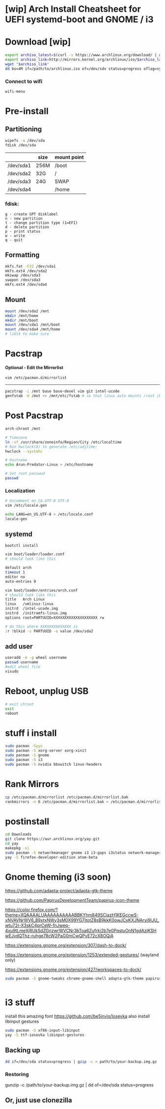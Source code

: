 # [wip] Arch Install Cheatsheet for UEFI systemd-boot and GNOME / i3

# Download [wip]
```bash
export archiso_latest=$(curl -s https://www.archlinux.org/download/ | grep "Current Release" | awk '{print $3}' | sed -e 's/<.*//')
export archiso_link=http://mirrors.kernel.org/archlinux/iso/$archiso_latest/archlinux-$archiso_latest-x86_64.iso
wget "$archiso_link"
dd bs=4M if=/path/to/archlinux.iso of=/dev/sdx status=progress oflag=sync
```

### Connect to wifi
```bash
wifi-menu
```

# Pre-install

## Partitioning

```bash
wipefs -a /dev/sda
fdisk /dev/sda
```
|           | size | mount point |
|-----------|------|-------------|
| /dev/sda1 | 256M | /boot       |
| /dev/sda2 | 32G  | /           |
| /dev/sda3 | 24G  | SWAP        |
| /dev/sda4 |      | /home       |

### fdisk:
```
g - create GPT disklabel
n - new partition
t - change partition type (1=EFI)
d - delete partition
p - print status
w - write
q - quit
```

## Formatting
```bash
mkfs.fat -F32 /dev/sda1
mkfs.ext4 /dev/sda2
mkswap /dev/sda3
swapon /dev/sda3
mkfs.ext4 /dev/sda4
```

## Mount
```bash
mount /dev/sda2 /mnt
mkdir /mnt/home
mkdir /mnt/boot
mount /dev/sda1 /mnt/boot
mount /dev/sda4 /mnt/home
# lsblk to make sure
```

# Pacstrap
#### Optional - Edit the Mirrorlist
```bash
vim /etc/pacman.d/mirrorlist
```
---
```bash
pacstrap -i /mnt base base-devel vim git intel-ucode
genfstab -U /mnt >> /mnt/etc/fstab # so that linux auto mounts /root /boot /home
```

# Post Pacstrap
```bash
arch-chroot /mnt

# Timezone
ln -sf /usr/share/zoneinfo/Region/City /etc/localtime
# Run hwclock(8) to generate /etc/adjtime: 
hwclock --systohc

# Hostname
echo Arun-Predator-Linux > /etc/hostname

# Set root passwwd
passwd

```
### Localization

```bash
# Uncomment en_CA.UTF-8 UTF-8
vim /etc/locale.gen 

echo LANG=en_US.UTF-8 > /etc/locale.conf
locale-gen
```


## systemd
```bash
bootctl install
```
```bash
vim boot/loader/loader.conf
# should look like this

default arch
timeout 1
editor no
auto-entries 0
```
```bash
vim boot/loader/entries/arch.conf
# should look like this
title   Arch Linux
linux   /vmlinuz-linux
initrd  /intel-ucode.img
initrd  /initramfs-linux.img
options root=PARTUUID=XXXXXXXXXXXXXXXXXXXX rw

# do this where XXXXXXXXXXXXXX is
:r !blkid -s PARTUUID -o value /dev/sda2
```


## add user
```bash
useradd -m -g wheel username
passwd username
#edit wheel file
visudo
```

# Reboot, unplug USB
```bash
# exit chroot
exit
reboot
```

# stuff i install
```bash
sudo pacman -Syyu
sudo pacman -S xorg-server xorg-xinit
sudo pacman -S gnome
sudo pacman -S i3
sudo pacman -S nvidia bbswitch linux-headers
```

# Rank Mirrors
```bash
cp /etc/pacman.d/mirrorlist /etc/pacman.d/mirrorlist.bak
rankmirrors -n 6 /etc/pacman.d/mirrorlist.bak > /etc/pacman.d/mirrorlist
```



# postinstall
```bash
cd Downloads
git clone https://aur.archlinux.org/yay.git
cd yay
makepkg -si
sudo pacman -S networkmanager gnome i3 i3-gaps i3status network-manager-applet rxvt-unicode nvidia
yay -S firefox-developer-edition atom-beta
```

# Gnome theming (i3 soon)
https://github.com/adapta-project/adapta-gtk-theme

https://github.com/PapirusDevelopmentTeam/papirus-icon-theme

https://color.firefox.com/?theme=XQAAAALUAAAAAAAAAABBKYhm849SCiazH1KEGccwS-xNVAVNrWV6_89xtxNWy3sM0X99YG7itotZ8sB9kkK0owJCyKXJNAryj9IJU_wtu72r-X3skC4prCeW-fnJweq-4xu9tLmeXj8UkSdZGnzwrWVCNr3bToa6Zufrkj2b7e0PqstuOnN1gdAzjKSHwEJvdQThz-ruhge78cW2PaG0mCwQPvE72cX8OQiA

https://extensions.gnome.org/extension/307/dash-to-dock/

https://extensions.gnome.org/extension/1253/extended-gestures/   (wayland only)

https://extensions.gnome.org/extension/427/workspaces-to-dock/

```bash
sudo pacman -S gnome-tweaks chrome-gnome-shell adapta-gtk-theme papirus-icon-theme
 
```

# i3 stuff
install this amazing font https://github.com/be5invis/Iosevka
also install libinput gestures
```bash
sudo pacman -S xf86-input-libinput
yay -S ttf-iosevka libinput-gestures
```

## Backing up
```bash
dd if=/dev/sda status=progress | gzip -c > path/to/your-backup.img.gz
```
### Restoring
gunzip -c /path/to/your-backup.img.gz | dd of=/dev/sda status=progress

## Or, just use clonezilla
